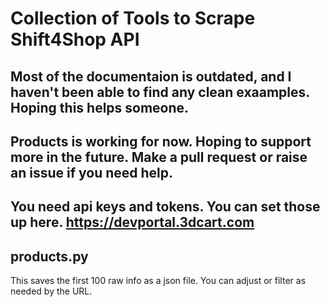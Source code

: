 # Collection of Tools to Scrape Shift4Shop API 

## Most of the documentaion is outdated, and I haven't been able to find any clean exaamples. Hoping this helps someone. 


## Products is working for now. Hoping to support more in the future. Make a pull request or raise an issue if you need help. 

## You need api keys and tokens. You can set those up here. https://devportal.3dcart.com

## products.py 
This saves the first 100 raw info as a json file. You can adjust or filter as needed by the URL.

